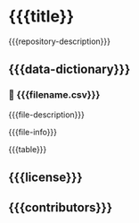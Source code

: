 # {{{title}}

{{{repository-description}}}

## {{{data-dictionary}}}

### 📄 {{{filename.csv}}}

{{{file-description}}}

{{{file-info}}}

{{{table}}}

## {{{license}}}

## {{{contributors}}}
